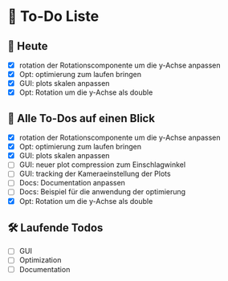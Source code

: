 

# 📝 To-Do Liste

## 📌 Heute
- [x] rotation der Rotationscomponente um die y-Achse anpassen
- [x] Opt: optimierung zum laufen bringen
- [x] GUI: plots skalen anpassen
- [x] Opt: Rotation um die y-Achse als double

## 🔁 Alle To-Dos auf einen Blick
- [x] rotation der Rotationscomponente um die y-Achse anpassen
- [x] Opt: optimierung zum laufen bringen
- [x] GUI: plots skalen anpassen
- [ ] GUI: neuer plot compression zum Einschlagwinkel 
- [ ] GUI: tracking der Kameraeinstellung der Plots
- [ ] Docs: Documentation anpassen
- [ ] Docs: Beispiel für die anwendung der optimierung 
- [x] Opt: Rotation um die y-Achse als double

## 🛠️ Laufende Todos
- [ ] GUI
- [ ] Optimization
- [ ] Documentation
